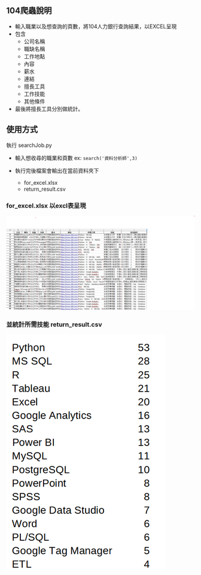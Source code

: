 ## 104爬蟲說明

- 輸入職業以及想查詢的頁數，將104人力銀行查詢結果，以EXCEL呈現
- 包含
  - 公司名稱
  - 職缺名稱
  - 工作地點
  - 內容
  - 薪水
  - 連結
  - 擅長工具
  - 工作技能
  - 其他條件
- 最後將擅長工具分別做統計。

## 使用方式
執行 searchJob.py
- 輸入想收尋的職業和頁數
ex:
`search('資料分析師',3)`

- 執行完後檔案會輸出在當前資料夾下
  - for_excel.xlsx
  - return_result.csv


### for_excel.xlsx 以excl表呈現
![](JOB.png)

### 並統計所需技能 return_result.csv
![](COUNT.png)

